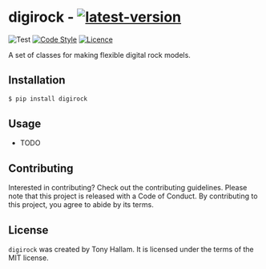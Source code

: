 # digirock - [![latest-version](https://img.shields.io/pypi/v/digirock?color=006dad&label=pypi_version&logo=Python&logoColor=white)](https://pypi.org/project/digirock)

![Test](https://img.shields.io/endpoint?url=https://gist.githubusercontent.com/trhallam/3383896c25bd99987cb78b098d18cf32/raw/digirock_test.json) [![Code Style](https://img.shields.io/badge/code_style-black-000000.svg)](https://github.com/psf/black) [![Licence](https://img.shields.io/badge/license-MIT-brightgreen)](https://github.com/trhallam/digirock/blob/main/LICENSE)

A set of classes for making flexible digital rock models.

## Installation

```bash
$ pip install digirock
```

## Usage

- TODO

## Contributing

Interested in contributing? Check out the contributing guidelines. Please note that this project is released with a Code of Conduct. By contributing to this project, you agree to abide by its terms.

## License

`digirock` was created by Tony Hallam. It is licensed under the terms of the MIT license.

